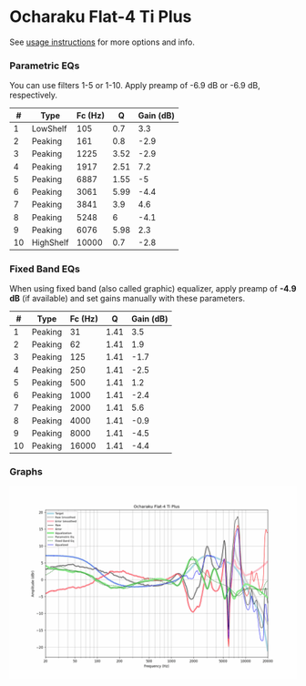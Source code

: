 # Ocharaku Flat-4 Ti Plus
See [usage instructions](https://github.com/jaakkopasanen/AutoEq#usage) for more options and info.

### Parametric EQs
You can use filters 1-5 or 1-10. Apply preamp of -6.9 dB or -6.9 dB, respectively.

|   # | Type      |   Fc (Hz) |    Q |   Gain (dB) |
|-----|-----------|-----------|------|-------------|
|   1 | LowShelf  |       105 | 0.7  |         3.3 |
|   2 | Peaking   |       161 | 0.8  |        -2.9 |
|   3 | Peaking   |      1225 | 3.52 |        -2.9 |
|   4 | Peaking   |      1917 | 2.51 |         7.2 |
|   5 | Peaking   |      6887 | 1.55 |        -5   |
|   6 | Peaking   |      3061 | 5.99 |        -4.4 |
|   7 | Peaking   |      3841 | 3.9  |         4.6 |
|   8 | Peaking   |      5248 | 6    |        -4.1 |
|   9 | Peaking   |      6076 | 5.98 |         2.3 |
|  10 | HighShelf |     10000 | 0.7  |        -2.8 |

### Fixed Band EQs
When using fixed band (also called graphic) equalizer, apply preamp of **-4.9 dB** (if available) and set gains manually with these parameters.

|   # | Type    |   Fc (Hz) |    Q |   Gain (dB) |
|-----|---------|-----------|------|-------------|
|   1 | Peaking |        31 | 1.41 |         3.5 |
|   2 | Peaking |        62 | 1.41 |         1.9 |
|   3 | Peaking |       125 | 1.41 |        -1.7 |
|   4 | Peaking |       250 | 1.41 |        -2.5 |
|   5 | Peaking |       500 | 1.41 |         1.2 |
|   6 | Peaking |      1000 | 1.41 |        -2.4 |
|   7 | Peaking |      2000 | 1.41 |         5.6 |
|   8 | Peaking |      4000 | 1.41 |        -0.9 |
|   9 | Peaking |      8000 | 1.41 |        -4.5 |
|  10 | Peaking |     16000 | 1.41 |        -4.4 |

### Graphs
![](./Ocharaku%20Flat-4%20Ti%20Plus.png)
